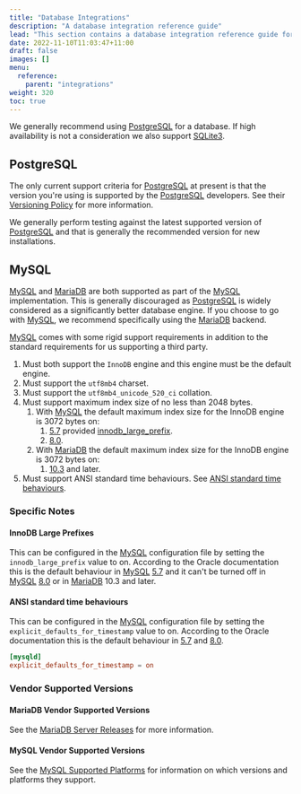 ```yaml
---
title: "Database Integrations"
description: "A database integration reference guide"
lead: "This section contains a database integration reference guide for Authelia."
date: 2022-11-10T11:03:47+11:00
draft: false
images: []
menu:
  reference:
    parent: "integrations"
weight: 320
toc: true
---
```


We generally recommend using [PostgreSQL] for a database. If high availability is not a consideration we also support
[SQLite3].


## PostgreSQL

The only current support criteria for [PostgreSQL] at present is that the version you're using is supported by the
[PostgreSQL] developers. See their [Versioning Policy](https://www.postgresql.org/support/versioning/) for more
information.

We generally perform testing against the latest supported version of [PostgreSQL] and that is generally the recommended
version for new installations.

## MySQL

[MySQL] and [MariaDB] are both supported as part of the [MySQL] implementation. This is generally discouraged as
[PostgreSQL] is widely considered as a significantly better database engine. If you choose to go with [MySQL], we
recommend specifically using the [MariaDB] backend.

[MySQL] comes with some rigid support requirements in addition to the standard requirements for us supporting a third
party.

1. Must both support the `InnoDB` engine and this engine must be the default engine.
2. Must support the `utf8mb4` charset.
3. Must support the `utf8mb4_unicode_520_ci` collation.
4. Must support maximum index size of no less than 2048 bytes.
   1. With [MySQL] the default maximum index size for the InnoDB engine is 3072 bytes on:
      1. [5.7](https://dev.mysql.com/doc/refman/5.7/en/innodb-limits.html) provided
         [innodb_large_prefix](#innodb-large-prefixes).
      2. [8.0](https://dev.mysql.com/doc/refman/8.0/en/innodb-limits.html).
   2. With [MariaDB] the default maximum index size for the InnoDB engine is 3072 bytes on:
      1. [10.3](https://mariadb.com/kb/en/innodb-system-variables/#innodb_large_prefix) and later.
5. Must support ANSI standard time behaviours. See [ANSI standard time behaviours](#ansi-standard-time-behaviours).

### Specific Notes

#### InnoDB Large Prefixes

This can be configured in the [MySQL] configuration file by setting the `innodb_large_prefix` value to on.
According to the Oracle documentation this is the default behaviour in
[MySQL] [5.7](https://dev.mysql.com/doc/refman/5.7/en/innodb-parameters.html#sysvar_innodb_large_prefix) and it can't be
turned off in [MySQL] [8.0](https://dev.mysql.com/doc/refman/8.0/en/innodb-limits.html) or in [MariaDB] 10.3 and later.

#### ANSI standard time behaviours

This can be configured in the [MySQL] configuration file by setting the `explicit_defaults_for_timestamp` value to on.
According to the Oracle documentation this is the default behaviour in
[5.7](https://dev.mysql.com/doc/refman/5.7/en/server-system-variables.html#sysvar_explicit_defaults_for_timestamp)
and [8.0](https://dev.mysql.com/doc/refman/8.0/en/server-system-variables.html#sysvar_explicit_defaults_for_timestamp).

```cnf
[mysqld]
explicit_defaults_for_timestamp = on
```

### Vendor Supported Versions

#### MariaDB Vendor Supported Versions

See the [MariaDB Server Releases](https://mariadb.com/kb/en/mariadb-server-release-dates/) for more information.

#### MySQL Vendor Supported Versions

See the [MySQL Supported Platforms](https://www.mysql.com/support/supportedplatforms/database.html) for information on
which versions and platforms they support.

[PostgreSQL]: https://www.postgresql.org/
[MySQL]: https://www.mysql.com/
[MariaDB]: https://mariadb.org/
[SQLite3]: https://www.sqlite.org/index.html

